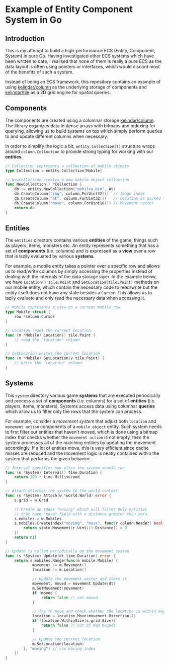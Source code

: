 # Example of Entity Component System in Go

## Introduction

This is my attempt to build a high-performance ECS (Entity, Component, System) in pure Go. Having investigated other ECS systems which have been written to date, I realised that none of them is really a pure ECS as the data layout is often using pointers or interfaces, which would discard most of the benefits of such a system.

Instead of being an ECS framework, this repository contains an example of using [kelindar/column](https://github.com/kelindar/column) as the underlying storage of components and [kelindar/tile](https://github.com/kelindar/tile) as a 2D grid engine for spatial queries.

## Components

The components are created using a columnar storage [kelindar/column](https://github.com/kelindar/column). The library organizes data in dense arrays with bitmaps and indexing for querying, allowing us to build systems on top which simply perform queries to and update different columns when necessary.

In order to simplify the logic a bit, `entity.Collection[T]` structure wraps around `column.Collection` to provide strong typing for working with our **entities**.

```go
// Collection represents a collection of mobile objects
type Collection = entity.Collection[Mobile]

// NewCollection creates a new mobile object collection
func NewCollection() *Collection {
    db := entity.NewCollection("mobiles.bin", At)
    db.CreateColumn("img", column.ForUint32())  // Image index
    db.CreateColumn("at", column.ForUint32())   // Location as packed tile.Point
    db.CreateColumn("move", column.ForUint16()) // Movement vector
    return db
}
```

## Entities

The `entities` directory contains various **entities** of the game, things such as players, items, monsters etc. An entity represents something that has a set of **components** (i.e. columns) and is expressed as a **view** over a row that is lazily evaluated by various **systems**.

For example, a mobile entity takes a pointer over a specific row and allows us to read/write columns by simply accessing the properties instead of dealing with the internals of the data storage layer. In the example below, we have `Location() tile.Point` and `SetLocation(tile.Point)` methods on our mobile entity, which contain the necessary code to read/write but the entity itself does not have any state besides a `Cursor`. This allows us to lazily evaluate and only read the necessary data when accessing it.

```go
// Mobile represents a view on a current mobile row
type Mobile struct {
    row *column.Cursor
}

// Location reads the current location
func (m *Mobile) Location() tile.Point {
    // read the "location" column
}

// SetLocation writes the current location
func (m *Mobile) SetLocation(v tile.Point) {
    // write the "location" column
}
```

## Systems

This `system` directory various game **systems** that are executed periodically and process a set of **components** (i.e. columns) for a set of **entities** (i.e. players, items, monsters). Systems access data using columnar **queries** which allow us to filter only the rows that the system can process.

For example, consider a _movement system_ that adjust both `location` and `movement action` components of a `mobile object` entity. Such system needs to first filter out entities that haven't moved, which is done using a bitmap index that checks whether the `movement action` is not empty, then the system processes all of the matching entities by updating the movement accordingly. If a lot of entities move, this is very efficient since cache misses are reduced and the movement logic is neatly contained within the system that performs the given behavior.

```go
// Interval specifies how often the system should run
func (s *System) Interval() time.Duration {
	return 100 * time.Millisecond
}

// Attach attaches the system to the world context
func (s *System) Attach(w *world.World) error {
    s.grid = w.Grid

    // Create an index "moving" which will filter only entities
    // that have "move" field with a distance greater than zero.
    s.mobiles = w.Mobiles
    s.mobiles.CreateIndex("moving", "move", func(r column.Reader) bool {
        return state.Movement(r.Uint()).Distance() > 0
    })
    return nil
}

// Update is called periodically on the movement system
func (s *System) Update(dt time.Duration) error {
	return s.mobiles.Range(func(m mobile.Mobile) {
            movement := m.Movement()
            location := m.Location()

            // Update the movement vector and store it
            movement, moved = movement.Update(dt)
            m.SetMovement(movement)
            if !moved {
                return false // not moved
            }

            // Try to move and check whether the location is within map bounds
            location = location.Move(movement.Direction())
            if !location.WithinSize(s.grid.Size){
                return false // out of map bounds
            }

            // Update the current location
            m.SetLocation(location)
        }, "moving") // use moving index
    })
}
```
